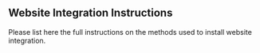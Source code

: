 ## **Website Integration Instructions**


Please list here the full instructions on the methods used to install website integration.